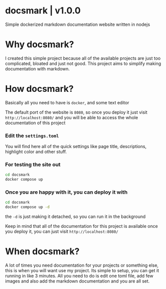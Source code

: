 # docsmark | v1.0.0
Simple dockerized markdown documentation website written in nodejs



# Why docsmark?

I created this simple project because all of the available projects are just too complicated, bloated and just not good. This project aims to simplify making documentation with markdown.

# How docsmark?

Basically all you need to have is `docker`, and some text editor

The default port of the website is `8080`, so once you deploy it just visit `http://localhost:8080/` and you will be able to access the whole documentation of this project

### Edit the `settings.toml`

You will find here all of the quick settings like page title, descriptions, highlight color and other stuff.


### For testing the site out

```bash
cd docsmark
docker compose up
```

### Once you are happy with it, you can deploy it with

```bash
cd docsmark
docker compose up -d
```
the `-d` is just making it detached, so you can run it in the background


Keep in mind that all of the documentation for this project is available once you deploy it, you can just visit `http://localhost:8080/`


# When docsmark?

A lot of times you need documentation for your projects or something else, this is when you will want use my project. Its simple to setup, you can get it running in like 3 minutes. All you need to do is edit one toml file, add few images and also add the markdown documentation and you are all set.
